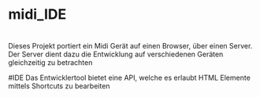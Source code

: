 # midi_IDE
#
Dieses Projekt portiert ein Midi Gerät auf einen Browser, über einen Server. 
Der Server dient dazu die Entwicklung auf verschiedenen Geräten gleichzeitig zu betrachten


#IDE 
Das Entwicklertool bietet eine API, welche es erlaubt HTML Elemente mittels Shortcuts zu bearbeiten
